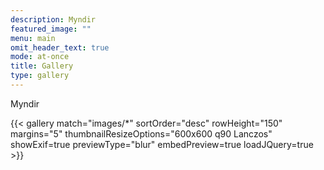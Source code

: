 ```yaml
---
description: Myndir
featured_image: ""
menu: main
omit_header_text: true
mode: at-once
title: Gallery
type: gallery
---
```


Myndir


{{< gallery match="images/*" sortOrder="desc" rowHeight="150" margins="5" thumbnailResizeOptions="600x600 q90 Lanczos" showExif=true previewType="blur" embedPreview=true loadJQuery=true >}}


